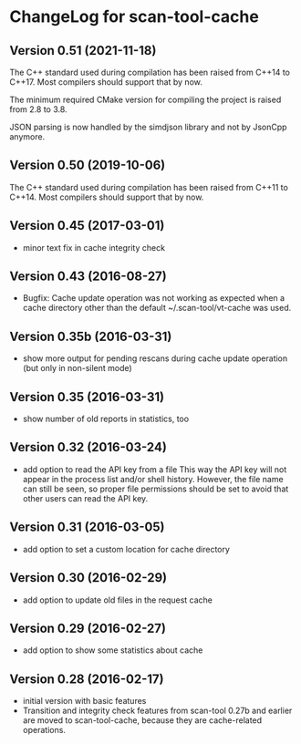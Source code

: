 # ChangeLog for scan-tool-cache

## Version 0.51 (2021-11-18)

The C++ standard used during compilation has been raised from C++14 to C++17.
Most compilers should support that by now.

The minimum required CMake version for compiling the project is raised from 2.8
to 3.8.

JSON parsing is now handled by the simdjson library and not by JsonCpp anymore.

## Version 0.50 (2019-10-06)

The C++ standard used during compilation has been raised from C++11 to C++14.
Most compilers should support that by now.

## Version 0.45 (2017-03-01)
  - minor text fix in cache integrity check

## Version 0.43 (2016-08-27)
  - Bugfix: Cache update operation was not working as expected when a
    cache directory other than the default ~/.scan-tool/vt-cache was used.

## Version 0.35b (2016-03-31)
  - show more output for pending rescans during cache update operation
    (but only in non-silent mode)

## Version 0.35 (2016-03-31)
  - show number of old reports in statistics, too

## Version 0.32 (2016-03-24)
  - add option to read the API key from a file
    This way the API key will not appear in the process list and/or shell
    history. However, the file name can still be  seen, so proper file
    permissions should be set to avoid that other users can read the API key.

## Version 0.31 (2016-03-05)
  - add option to set a custom location for cache directory

## Version 0.30 (2016-02-29)
  - add option to update old files in the request cache

## Version 0.29 (2016-02-27)
  - add option to show some statistics about cache

## Version 0.28 (2016-02-17)
  - initial version with basic features
  - Transition and integrity check features from scan-tool 0.27b and earlier
    are moved to scan-tool-cache, because they are cache-related operations.
